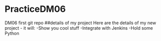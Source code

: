 # PracticeDM06
DM06 first git repo
##details of my project
Here are the details of my new project - it will:
-Show you cool stuff
-Integrate with Jenkins
-Hold some Python
